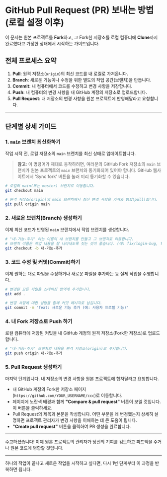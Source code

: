 # GitHub Pull Request (PR) 보내는 방법 (로컬 설정 이후)

이 문서는 원본 프로젝트를 **Fork**하고, 그 Fork한 저장소를 로컬 컴퓨터에 **Clone**까지 완료했다고 가정한 상태에서 시작하는 가이드입니다.

## 전체 프로세스 요약

1.  **Pull**: 원격 저장소(`origin`)의 최신 코드를 내 로컬로 가져옵니다.
2.  **Branch**: 새로운 기능이나 수정을 위한 별도의 작업 공간(브랜치)을 만듭니다.
3.  **Commit**: 내 컴퓨터에서 코드를 수정하고 변경 사항을 저장합니다.
4.  **Push**: 내 컴퓨터의 변경 사항을 내 GitHub 계정의 저장소로 업로드합니다.
5.  **Pull Request**: 내 저장소의 변경 사항을 원본 프로젝트에 반영해달라고 요청합니다.

---

## 단계별 상세 가이드

### 1. `main` 브랜치 최신화하기

작업 시작 전, 로컬 저장소의 `main` 브랜치를 최신 상태로 업데이트합니다.

> **참고:** 이 명령어가 제대로 동작하려면, 여러분의 GitHub Fork 저장소의 `main` 브랜치가 원본 프로젝트의 `main` 브랜치와 동기화되어 있어야 합니다. GitHub 웹사이트에서 'Sync fork' 버튼을 눌러 미리 동기화할 수 있습니다.

```bash
# 로컬의 main(또는 master) 브랜치로 이동합니다.
git checkout main

# 원격 저장소(origin)의 main 브랜치에서 최신 변경 사항을 가져와 병합(pull)합니다.
git pull origin main
```

### 2. 새로운 브랜치(Branch) 생성하기

이제 최신 코드가 반영된 `main` 브랜치에서 작업 브랜치를 생성합니다.

```bash
# "내-기능-추가" 라는 이름의 새 브랜치를 만들고 그 브랜치로 이동합니다.
# 브랜치 이름은 작업 내용을 잘 나타내도록 짓는 것이 좋습니다. (예: fix/login-bug, feature/add-profile-image)
git checkout -b 내-기능-추가
```

### 3. 코드 수정 및 커밋(Commit)하기

이제 원하는 대로 파일을 수정하거나 새로운 파일을 추가하는 등 실제 작업을 수행합니다.

```bash
# 변경된 모든 파일을 스테이징 영역에 추가합니다.
git add .

# 변경 사항에 대한 설명을 함께 커밋 메시지로 남깁니다.
git commit -m "feat: 새로운 기능 추가 (예: 사용자 프로필 기능)"
```

### 4. 내 Fork 저장소로 Push 하기

로컬 컴퓨터에 저장된 커밋을 내 GitHub 계정의 원격 저장소(Fork한 저장소)로 업로드합니다.

```bash
# "내-기능-추가" 브랜치의 내용을 원격 저장소(origin)로 푸시합니다.
git push origin 내-기능-추가
```

### 5. Pull Request 생성하기

마지막 단계입니다. 내 저장소의 변경 사항을 원본 프로젝트에 합쳐달라고 요청합니다.

-   내 GitHub 계정의 Fork한 저장소 페이지(`https://github.com/YOUR_USERNAME/ccc`)로 이동합니다.
-   페이지에 노란색 배경과 함께 **"Compare & pull request"** 버튼이 보일 것입니다. 이 버튼을 클릭하세요.
-   Pull Request의 제목과 본문을 작성합니다. 어떤 부분을 왜 변경했는지 상세히 설명하면 프로젝트 관리자가 변경 사항을 이해하는 데 큰 도움이 됩니다.
-   **"Create pull request"** 버튼을 클릭하여 PR 생성을 완료합니다.

---

수고하셨습니다! 이제 원본 프로젝트의 관리자가 당신의 기여를 검토하고 피드백을 주거나 원본 코드에 병합할 것입니다.

---

하나의 작업이 끝나고 새로운 작업을 시작하고 싶다면, 다시 1번 단계부터 이 과정을 반복하면 됩니다.